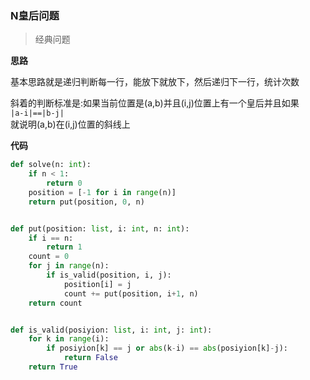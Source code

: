 ### N皇后问题
> 经典问题

**思路**

基本思路就是递归判断每一行，能放下就放下，然后递归下一行，统计次数

斜着的判断标准是:如果当前位置是(a,b)并且(i,j)位置上有一个皇后并且如果  
`
|a-i|==|b-j|
`  
就说明(a,b)在(i,j)位置的斜线上

**代码**

```python
def solve(n: int):
    if n < 1:
        return 0
    position = [-1 for i in range(n)]
    return put(position, 0, n)


def put(position: list, i: int, n: int):
    if i == n:
        return 1
    count = 0
    for j in range(n):
        if is_valid(position, i, j):
            position[i] = j
            count += put(position, i+1, n)
    return count


def is_valid(posiyion: list, i: int, j: int):
    for k in range(i):
        if posiyion[k] == j or abs(k-i) == abs(posiyion[k]-j):
            return False
    return True
```